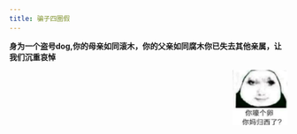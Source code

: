 ```yaml
---
title: 骗子四圈假
---
```

**身为一个盗号dog,你的母亲如同滚木，你的父亲如同腐木你已失去其他亲属，让我们沉重哀悼**


<img alt="龙图" src="下载.jpg" width="100" align="right"/>
